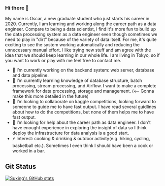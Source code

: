 ### Hi there 👋
My name is Oscar, a new graduate student who just starts his career in 2020.
Currently, I am learning and working along the career path as a data engineer.
Compare to being a data scientist, I find it's more fun to build up the data processing system as a data engineer even though sometimes we need to play in "dirt" because of the variety of data itself.
For me, it's quite exciting to see the system working automatically and reducing the unnecessary manual effort.
I like trying new stuff and am agree with the idea that we should keep learning in our whole life.
I am living in Tokyo, so if you want to work or play with me feel free to contact me.

- 🔭 I’m currently working on the backend system: web server, database and data pipeline.
- 🌱 I’m currently learning knowledge of database structure, batch processing, stream processing, and Airflow.
I want to make a complete framework for data processing, storage and management. (<-- Gonna make this more detailed in the future)
- 👯 I’m looking to collaborate on kaggle competitions, looking forward to someone to guide me to have fast output.
I have read several guidlines about how to do the competitions, but none of them helps me to have fast output.
- 🤔 I’m looking for help about the career path as data engineer. I don't have enought experience in exploring the insight of data so I think deploy the infrastructure for data analysis is a good start.
- ⚡ Interest: cooking & drinking & outdoor activity(e.g. hiking, cycling, basketball etc.).
Sometimes I even think I should have been a cook or worked in a bar.

Git Status
------

[![Suxing's GitHub stats](https://github-readme-stats.vercel.app/api?username=kashiwachen&count_private=true&show_icons=true&theme=tokyonight)](https://github.com/anuraghazra/github-readme-stats)
